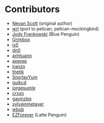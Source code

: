 # Contributors

* [Nevan Scott](https://github.com/nevanscott/Mockingbird) (original author)
* [wrl](https://github.com/wrl/pelican-mockingbird) (port to pelican, pelican-mockingbird)
* [Jody Frankowski](http://github.com/jody-frankowski) (Blue Penguin)
* [Grimbox](https://github.com/Grimbox)
* [ix5](https://github.com/ix5)
* [dn0](https://github.com/dn0)
* [anhtuann](https://github.com/anhtuann)
* [aperep](https://github.com/aperep)
* [iranzo](https://github.com/iranzo)
* [thetlk](https://github.com/thetlk)
* [SnorlaxYum](https://github.com/SnorlaxYum)
* [guikcd](https://github.com/guikcd)
* [jorgesumle](https://github.com/jorgesumle)
* [crxxn](https://github.com/crxxn)
* [gavinzbq](https://github.com/gavinzbq)
* [sylvainmetayer](https://github.com/sylvainmetayer)
* [wbob](https://github.com/wbob)
* [EZForever](http://github.com/EZForever) (Latte Penguin)
